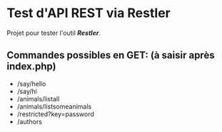 # Test d'API REST via Restler
Projet pour tester l'outil ***Restler***.
## Commandes possibles en GET: (à saisir après index.php)
* /say/hello
* /say/hi
* /animals/listall
* /animals/listsomeanimals
* /restricted?key=password
* /authors